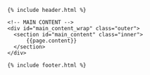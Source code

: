 ---
---
<!DOCTYPE html>
<html>

  <head>
    <meta charset='utf-8'>
    <meta http-equiv="X-UA-Compatible" content="chrome=1">
    <meta name="description" content="Rodan Client : A client for Rodan. Dig it.">
    <link rel="stylesheet" type="text/css" media="screen" href="http://ddmal.github.io/rodan-client/stylesheets/stylesheet.css">
    <title>Rodan Client</title>
  </head>

  <body>

    {% include header.html %}

    <!-- MAIN CONTENT -->
    <div id="main_content_wrap" class="outer">
      <section id="main_content" class="inner">
          {{page.content}}
      </section>
    </div>

    {% include footer.html %}

  </body>
</html>
